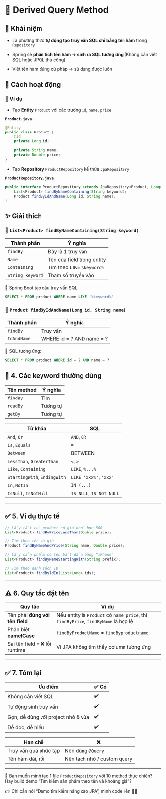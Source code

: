 # 🌱 Derived Query Method

## 🥠 Khái niệm

- Là phương thức **tự động tạo truy vấn SQL chỉ bằng tên hàm** trong `Repository`

- Spring sẽ **phân tích tên hàm → sinh ra SQL tương ứng** (Không cần viết SQL hoặc JPQL thủ công)

- Viết tên hàm đúng cú pháp → sử dụng được luôn

## 🍠 Cách hoạt động

### 🔎 Ví dụ

- Tạo **Entity** `Product` với các trường `id`, `name`, `price`

**`Product.java`**

```java
@Entity
public class Product {
    @Id
    private Long id;

    private String name;
    private Double price;
}
```

- Tạo **Repository** `ProductRepository` kế thừa `JpaRepository`

**`ProductRepository.java`**

```java
public interface ProductRepository extends JpaRepository<Product, Long> {
    List<Product> findByNameContaining(String keyword);
    Product findByIdAndName(Long id, String name);
}
```

## ✨ Giải thích

### 🧧 `List<Product> findByNameContaining(String keyword)`

| Thành phần       | Ý nghĩa                    |
| ---------------- | -------------------------- |
| `findBy`         | Đây là 1 truy vấn          |
| `Name`           | Tên của field trong entity |
| `Containing`     | Tìm theo LIKE `%keyword%`  |
| `String keyword` | Tham số truyền vào         |

🥎 Spring Boot tạo câu truy vấn SQL

```sql
SELECT * FROM product WHERE name LIKE '%keyword%'
```

### 🎨 `Product findByIdAndName(Long id, String name)`

| Thành phần  | Ý nghĩa                   |
| ----------- | ------------------------- |
| `findBy`    | Truy vấn                  |
| `IdAndName` | WHERE id = ? AND name = ? |

🏈 SQL tương ứng:

```sql
SELECT * FROM product WHERE id = ? AND name = ?
```

## 🧠 4. Các keyword thường dùng

| Tên method | Ý nghĩa  |
| ---------- | -------- |
| `findBy`   | Tìm      |
| `readBy`   | Tương tự |
| `getBy`    | Tương tự |

| Từ khóa                      | SQL                      |
| ---------------------------- | ------------------------ |
| `And`, `Or`                  | `AND`, `OR`              |
| `Is`, `Equals`               | `=`                      |
| `Between`                    | BETWEEN                  |
| `LessThan`, `GreaterThan`    | `<`, `>`                 |
| `Like`, `Containing`         | `LIKE`, `%...%`          |
| `StartingWith`, `EndingWith` | `LIKE 'xxx%'`, `'xxx'`   |
| `In`, `NotIn`                | `IN (...)`               |
| `IsNull`, `IsNotNull`        | `IS NULL`, `IS NOT NULL` |

---

## ✅ 5. Ví dụ thực tế

```java
// Lấy tất cả product có giá nhỏ hơn 500
List<Product> findByPriceLessThan(Double price);

// Tìm theo tên và giá
Product findByNameAndPrice(String name, Double price);

// Lấy sản phẩm có tên bắt đầu bằng “iPhone”
List<Product> findByNameStartingWith(String prefix);

// Tìm theo danh sách ID
List<Product> findByIdIn(List<Long> ids);
```

---

## ⚠️ 6. Quy tắc đặt tên

| Quy tắc                         | Ví dụ                                                                                 |
| ------------------------------- | ------------------------------------------------------------------------------------- |
| Tên phải **đúng với tên field** | Nếu entity là `Product` có `name`, `price`, thì `findByPrice`, `findByName` là hợp lệ |
| Phân biệt **camelCase**         | `findByProductName` ≠ `findByproductname`                                             |
| Sai tên field = ❌ lỗi runtime  | Vì JPA không tìm thấy column tương ứng                                                |

---

## ✅ 7. Tóm lại

| Ưu điểm                            | ✅ Có |
| ---------------------------------- | ----- |
| Không cần viết SQL                 | ✔️    |
| Tự động sinh truy vấn              | ✔️    |
| Gọn, dễ dùng với project nhỏ & vừa | ✔️    |
| Dễ đọc, dễ hiểu                    | ✔️    |

| Hạn chế               | ❌                          |
| --------------------- | --------------------------- |
| Truy vấn quá phức tạp | Nên dùng `@Query`           |
| Tên hàm dài, rối      | Nên tách nhỏ / custom query |

---

📌 Bạn muốn mình tạo 1 file `ProductRepository` với 10 method thực chiến?
Hay build demo “Tìm kiếm sản phẩm theo tên và khoảng giá”?

👉 Chỉ cần nói “Demo tìm kiếm nâng cao JPA”, mình code liền 🔧🤖
